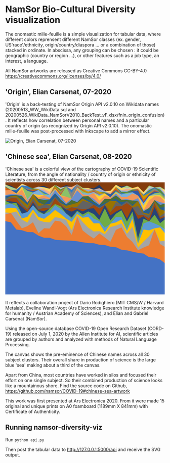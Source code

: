 # NamSor Bio-Cultural Diversity visualization

The onomastic mille-feuille is a simple visualization for tabular data, where different colors reprensent different NamSor classes (ex. gender, US'race'/ethnicity, origin/country/diaspora ... or a combination of those) stacked in ordinate.
In abscissa, any grouping can be chosen : it could be geographic (country or region ...), or other features such as a job type, an interest, a language.

All NamSor artworks are released as Creative Commons CC-BY-4.0
https://creativecommons.org/licenses/by/4.0/

## 'Origin', Elian Carsenat, 07-2020
'Origin' is a back-testing of NamSor Origin API v2.0.10 on Wikidata names (20200513_WW_WikiData.sql and 20200526_WikiData_NamSorV2010_BackTest_vF.xlsx/fnln_origin_confusion).
It reflects how correlation between personal names and a particular country of origin (as recognized by Origin API v2.0.10). The onomastic mille-feuille was post-processed with Inkscape to add a mirror effect. 

![Origin, Elian Carsenat, 07-2020](artwork/072929_Origin/20200807_Millefeuilles_Origin_Wikidata_v2010_post_A0_150DPI.png?raw=true "Origin")

## 'Chinese sea', Elian Carsenat, 08-2020
'Chinese sea' is a colorful view of the cartography of COVID-19 Scientific Literature, from the angle of nationality / country of origin or ethnicity of scientists across 30 different subject clusters.
![Chinese sea, Elian Carsenat, 08-2020](artwork/082020_ChineseSea/20200806_Millefeuilles_A0v001_170DPI.png?raw=true "Chinese sea")

It reflects a collaboration project of Dario Rodighiero (MIT CMS/W / Harvard Metalab), Eveline Wandl-Vogt (Ars Electronica Research Institute knowledge for humanity / Austrian Academy of Sciences), and Elian and Gabriel Carsenat (NamSor).

Using the open-source database COVID-19 Open Research Dataset (CORD-19) released on July 1, 2020 by the Allen Institute for AI, scientific articles are grouped by authors and analyzed with methods of Natural Language Processing.

The canvas shows the pre-eminence of Chinese names across all 30 subject clusters. Their overall share in production of science is the large blue 'sea' making about a third of the canvas.

Apart from China, most countries have worked in silos and focused their effort on one single subject. So their combined production of science looks like a mountainous shore.
Find the source code on Github,
https://github.com/namsor/COVID-19#chinese-sea-artwork

This work was first presented at Ars Electronica 2020.
From it were made 15 original and unique prints on A0 foamboard (1189mm X 841mm) with Certificate of Authenticity.


## Running namsor-diversity-viz
Run
`python api.py`

Then post the tabular data to 
http://127.0.0.1:5000/api
and receive the SVG output.


